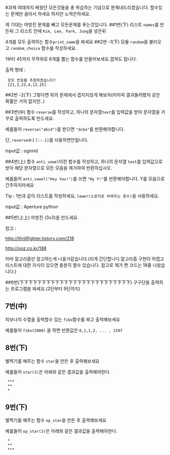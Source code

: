 #과제
여태까지 배웠던 모든것들을 총 복습하는 기념으로 문제내드리겠습니다. 할수있는 문제만 골라서 하세요 하지만 노력은하세요.

제 기대는 마방진 문제를 빼고 모든문제를 푸는것입니다.
##1번(下)
리스트 `names`를 만든뒤 그 리스트 안에 `Kim, Lee, Park, Jung`을 넣은뒤 

4개를 모두 출력하는 함수`print_name`을 짜세요
##2번 -1(下)
모듈 `random`을 불러오고  `random_choice` 함수를 작성하세요.

1부터 45까지 무작위로 6개를 뽑는 함수를 만들어보세요.겹쳐도 됩니다.

출력 형태 : 

	 로또 번호를 추첨하겠습니다!
	 [21,3,23,4,13,25]

##2번 -2(下)
그렇다면 위의 문제에서 겹치지않게 해보자(어차피 결과돌려봤자 같은 확률은 거의 없지만..)
	 

##3번(中)
함수 `reverse`를 작성하고, 하나의 문자열`text`를 입력값을 받아 문자열을 거꾸로 출력하도록 만드세요.

예를들어 `reverse("abcd")`를 받으면 `"dcba"`를 반환해야합니다.

단, `reversed`나 `[::-1]`를 사용하면안됩니다.

input값 : ogimid

##4번(上)
함수 `anti_vowel`이란 함수를 작성하고, 하나의 문자열 `text`를 입력값으로 받아 해당 문자열으로 모든 모음을 제거하여 반환하십시오.

예를들어 `anti_vowel("Hey You!")`를 쓰면 `"Hy Y!"`를 반환해야합니다.
Y를 모음으로 간주하지마세요

Tip : 1번과 같이  리스트를 작성하세요, `lower(소문자로 바꿔주는 함수)`을 사용하세요.

input값 : Aperture python

##5번(上上)
마방진 (3x3)을 만드세요.

참고 : 

http://thrillfighter.tistory.com/218

http://ooz.co.kr/188

아마 알고리즘만 참고하는게 나을거같습니다.(되게 간단합니다.알고리즘 구현이 어렵고 리스트에 대한 지식이 있으면 충분히 짤수 있습니다. 참고로 제가 짠 코드는 18줄 나왔습니다.)

##6번(下下下下下下下下下下下下下下下下下下下下下下下下下)
구구단을 출력하는 프로그램을 짜세요.(2단부터 9단까지)

## 7번(中)
피보나치 수열을 출력할수 있는 `fibo`함수를 짜고 출력해보세요

예를들어 `fibo(2000)` 을 하면 반환값은 `0,1,1,2, ... , 1597`

## 8번(下)
별찍기를 해주는 함수 `star`을 만든 후 출력해보세요

예를들어 `star(3)`은 아래와 같은 결과값을 출력해야한다.

	 ***
	 **
	 *

## 9번(下)
별찍기를 해주는 함수 `op_star`을 만든 후 출력해보세요

예를들어 `op_star(3)`은 아래와 같은 결과값을 출력해야한다.

	 *
	 **
	 ***
